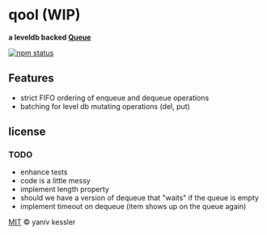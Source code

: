 # qool (WIP)

**a leveldb backed [Queue](https://en.wikipedia.org/wiki/Queue_(abstract_data_type))**

[![npm status](http://img.shields.io/npm/v/levelq.svg?style=flat-square)](https://www.npmjs.org/package/levelq) 

## Features
- strict FIFO ordering of enqueue and dequeue operations
- batching for level db mutating operations (del, put)

## license

### TODO
- enhance tests
- code is a little messy
- implement length property
- should we have a version of dequeue that "waits" if the queue is empty
- implement timeout on dequeue (item shows up on the queue again)

[MIT](http://opensource.org/licenses/MIT) © yaniv kessler
